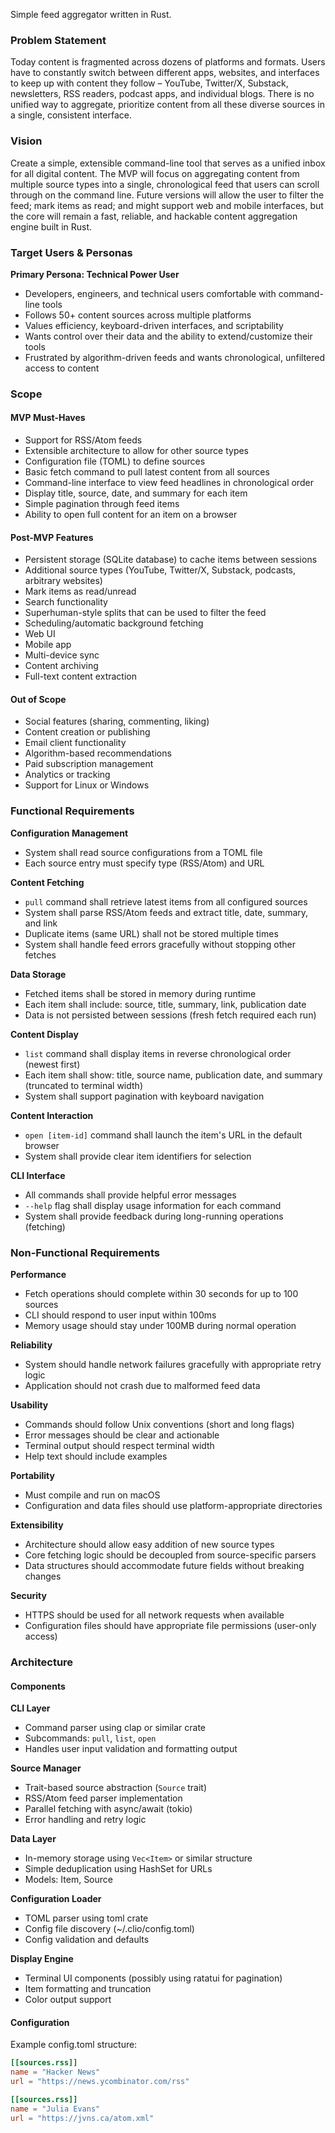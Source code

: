 Simple feed aggregator written in Rust.

### Problem Statement

Today content is fragmented across dozens of platforms and formats. Users have to constantly switch between different apps, websites, and interfaces to keep up with content they follow – YouTube, Twitter/X, Substack, newsletters, RSS readers,  podcast apps, and individual blogs. There is no unified way to aggregate, prioritize content from all these diverse sources in a single, consistent interface.

### Vision

Create a simple, extensible command-line tool that serves as a unified inbox for all digital content. The MVP will focus on aggregating content from multiple source types into a single, chronological feed that users can scroll through on the command line. Future versions will allow the user to filter the feed; mark items as read; and might support web and mobile interfaces, but the core will remain a fast, reliable, and hackable content aggregation engine built in Rust.

### Target Users & Personas

**Primary Persona: Technical Power User**
- Developers, engineers, and technical users comfortable with command-line tools
- Follows 50+ content sources across multiple platforms
- Values efficiency, keyboard-driven interfaces, and scriptability
- Wants control over their data and the ability to extend/customize their tools
- Frustrated by algorithm-driven feeds and wants chronological, unfiltered access to content

### Scope
#### MVP Must-Haves
- Support for RSS/Atom feeds
- Extensible architecture to allow for other source types
- Configuration file (TOML) to define sources
- Basic fetch command to pull latest content from all sources
- Command-line interface to view feed headlines in chronological order
- Display title, source, date, and summary for each item
- Simple pagination through feed items
- Ability to open full content for an item on a browser

#### Post-MVP Features
- Persistent storage (SQLite database) to cache items between sessions
- Additional source types (YouTube, Twitter/X, Substack, podcasts, arbitrary websites)
- Mark items as read/unread
- Search functionality
- Superhuman-style splits that can be used to filter the feed
- Scheduling/automatic background fetching
- Web UI
- Mobile app
- Multi-device sync
- Content archiving
- Full-text content extraction

#### Out of Scope
- Social features (sharing, commenting, liking)
- Content creation or publishing
- Email client functionality
- Algorithm-based recommendations
- Paid subscription management
- Analytics or tracking
- Support for Linux or Windows

### Functional Requirements

**Configuration Management**
- System shall read source configurations from a TOML file
- Each source entry must specify type (RSS/Atom) and URL

**Content Fetching**
- `pull` command shall retrieve latest items from all configured sources
- System shall parse RSS/Atom feeds and extract title, date, summary, and link
- Duplicate items (same URL) shall not be stored multiple times
- System shall handle feed errors gracefully without stopping other fetches

**Data Storage**
- Fetched items shall be stored in memory during runtime
- Each item shall include: source, title, summary, link, publication date
- Data is not persisted between sessions (fresh fetch required each run)

**Content Display**
- `list` command shall display items in reverse chronological order (newest first)
- Each item shall show: title, source name, publication date, and summary (truncated to terminal width)
- System shall support pagination with keyboard navigation

**Content Interaction**
- `open [item-id]` command shall launch the item's URL in the default browser
- System shall provide clear item identifiers for selection

**CLI Interface**
- All commands shall provide helpful error messages
- `--help` flag shall display usage information for each command
- System shall provide feedback during long-running operations (fetching)

### Non-Functional Requirements

**Performance**
- Fetch operations should complete within 30 seconds for up to 100 sources
- CLI should respond to user input within 100ms
- Memory usage should stay under 100MB during normal operation

**Reliability**
- System should handle network failures gracefully with appropriate retry logic
- Application should not crash due to malformed feed data

**Usability**
- Commands should follow Unix conventions (short and long flags)
- Error messages should be clear and actionable
- Terminal output should respect terminal width
- Help text should include examples

**Portability**
- Must compile and run on macOS
- Configuration and data files should use platform-appropriate directories

**Extensibility**
- Architecture should allow easy addition of new source types
- Core fetching logic should be decoupled from source-specific parsers
- Data structures should accommodate future fields without breaking changes

**Security**
- HTTPS should be used for all network requests when available
- Configuration files should have appropriate file permissions (user-only access)

### Architecture
#### Components

**CLI Layer**
- Command parser using clap or similar crate
- Subcommands: `pull`, `list`, `open`
- Handles user input validation and formatting output

**Source Manager**
- Trait-based source abstraction (`Source` trait)
- RSS/Atom feed parser implementation
- Parallel fetching with async/await (tokio)
- Error handling and retry logic

**Data Layer**
- In-memory storage using `Vec<Item>` or similar structure
- Simple deduplication using HashSet for URLs
- Models: Item, Source

**Configuration Loader**
- TOML parser using toml crate
- Config file discovery (~/.clio/config.toml)
- Config validation and defaults

**Display Engine**
- Terminal UI components (possibly using ratatui for pagination)
- Item formatting and truncation
- Color output support

#### Configuration

Example config.toml structure:
```toml
[[sources.rss]]
name = "Hacker News"
url = "https://news.ycombinator.com/rss"

[[sources.rss]]
name = "Julia Evans"
url = "https://jvns.ca/atom.xml"
```

